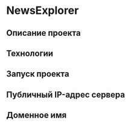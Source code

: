 # NewsExplorer

## Описание проекта


## Технологии

  
## Запуск проекта


## Публичный IP-адрес сервера


## Доменное имя
